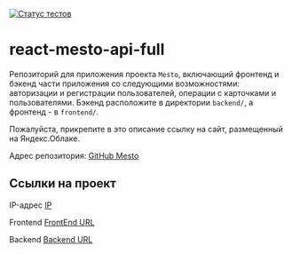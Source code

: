 [![Статус тестов](../../actions/workflows/tests.yml/badge.svg)](../../actions/workflows/tests.yml)

# react-mesto-api-full
Репозиторий для приложения проекта `Mesto`, включающий фронтенд и бэкенд части приложения со следующими возможностями: авторизации и регистрации пользователей, операции с карточками и пользователями. Бэкенд расположите в директории `backend/`, а фронтенд - в `frontend/`. 
  
Пожалуйста, прикрепите в это описание ссылку на сайт, размещенный на Яндекс.Облаке.

Адрес репозитория: [GitHub Mesto](https://github.com/hm431/react-mesto-api-full-gha)

## Ссылки на проект

IP-адрес [IP](51.250.76.8)

Frontend [FrontEnd URL](hm431.nomoredomainsmonster.ru)

Backend [Backend URL](api.hm431.nomoredomainsmonster.ru)
